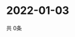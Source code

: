 # 2022-01-03
  共 0条

  <!-- BEGIN -->
  <!-- 最后更新时间Mon Jan 03 2022 20:04:37 GMT+0000 (Coordinated Universal Time) -->
  
  <!-- END -->
  
  